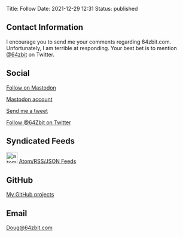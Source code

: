Title: Follow
Date: 2021-12-29 12:31
Status: published

## Contact Information

I encourage you to send me your comments regarding 64zbit.com. Unfortunately, I am terrible at responding. Your best bet is to mention [@64zbit](https://twitter.com/intent/tweet?text=@64zbit) on Twitter. 

## Social
[Follow on Mastodon](https://mastodon.social/@Parkdn)

[Mastodon account](@Parkdn@mastodon.social)

[Send me a tweet](https://twitter.com/intent/tweet?text=@64zbit)

[Follow @64Zbit on Twitter](https://twitter.com/64zbit)

## Syndicated Feeds
 <img src="/images/256px-Feed-icon.svg.png" alt="atom logo" title="atom logo" width="30"/>  [Atom/RSS/JSON Feeds](/pages/feeds.html)

## GitHub
[My GitHub projects](https://github.com/dougpark)


## Email
[Doug@64zbit.com](mailto:doug@64zbit.com)
